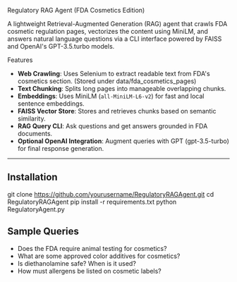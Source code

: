Regulatory RAG Agent (FDA Cosmetics Edition)

A lightweight Retrieval-Augmented Generation (RAG) agent that crawls FDA cosmetic regulation pages,
vectorizes the content using MiniLM, and answers natural language questions via a CLI interface
powered by FAISS and OpenAI's GPT-3.5.turbo models.

Features

- **Web Crawling**: Uses Selenium to extract readable text from FDA's cosmetics section. (Stored under data/fda_cosmetics_pages)
- **Text Chunking**: Splits long pages into manageable overlapping chunks.
- **Embeddings**: Uses MiniLM (`all-MiniLM-L6-v2`) for fast and local sentence embeddings.
- **FAISS Vector Store**: Stores and retrieves chunks based on semantic similarity.
- **RAG Query CLI**: Ask questions and get answers grounded in FDA documents.
- **Optional OpenAI Integration**: Augment queries with GPT (gpt-3.5-turbo) for final response generation.

---

## Installation

git clone https://github.com/yourusername/RegulatoryRAGAgent.git
cd RegulatoryRAGAgent
pip install -r requirements.txt
python RegulatoryAgent.py


## Sample Queries
- Does the FDA require animal testing for cosmetics?
- What are some approved color additives for cosmetics?
- Is diethanolamine safe? When is it used?
- How must allergens be listed on cosmetic labels?

